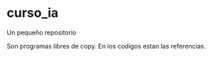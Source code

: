 # curso_ia
Un pequeño repositorio


Son programas libres de copy. En los codigos estan las referencias. 
